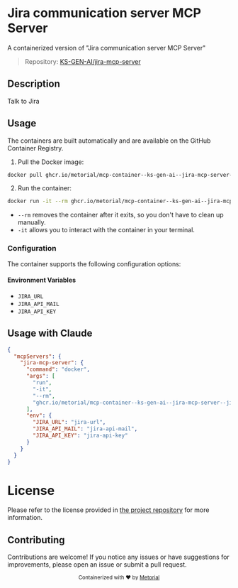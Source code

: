 
# Jira communication server MCP Server

A containerized version of "Jira communication server MCP Server"

> Repository: [KS-GEN-AI/jira-mcp-server](https://github.com/KS-GEN-AI/jira-mcp-server)

## Description

Talk to Jira


## Usage

The containers are built automatically and are available on the GitHub Container Registry.

1. Pull the Docker image:

```bash
docker pull ghcr.io/metorial/mcp-container--ks-gen-ai--jira-mcp-server--jira-mcp-server
```

2. Run the container:

```bash
docker run -it --rm ghcr.io/metorial/mcp-container--ks-gen-ai--jira-mcp-server--jira-mcp-server 
```

- `--rm` removes the container after it exits, so you don't have to clean up manually.
- `-it` allows you to interact with the container in your terminal.


### Configuration

The container supports the following configuration options:




#### Environment Variables

- `JIRA_URL`
- `JIRA_API_MAIL`
- `JIRA_API_KEY`




## Usage with Claude

```json
{
  "mcpServers": {
    "jira-mcp-server": {
      "command": "docker",
      "args": [
        "run",
        "-it",
        "--rm",
        "ghcr.io/metorial/mcp-container--ks-gen-ai--jira-mcp-server--jira-mcp-server"
      ],
      "env": {
        "JIRA_URL": "jira-url",
        "JIRA_API_MAIL": "jira-api-mail",
        "JIRA_API_KEY": "jira-api-key"
      }
    }
  }
}
```

# License

Please refer to the license provided in [the project repository](https://github.com/KS-GEN-AI/jira-mcp-server) for more information.

## Contributing

Contributions are welcome! If you notice any issues or have suggestions for improvements, please open an issue or submit a pull request.

<div align="center">
  <sub>Containerized with ❤️ by <a href="https://metorial.com">Metorial</a></sub>
</div>
  